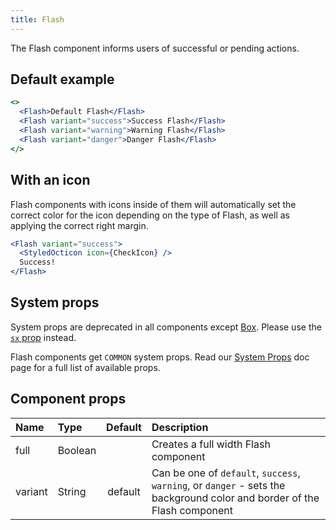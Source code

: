 ```yaml
---
title: Flash
---
```


The Flash component informs users of successful or pending actions.

## Default example

```jsx live
<>
  <Flash>Default Flash</Flash>
  <Flash variant="success">Success Flash</Flash>
  <Flash variant="warning">Warning Flash</Flash>
  <Flash variant="danger">Danger Flash</Flash>
</>
```

## With an icon

Flash components with icons inside of them will automatically set the correct color for the icon depending on the type of Flash, as well as applying the correct right margin.

```jsx live
<Flash variant="success">
  <StyledOcticon icon={CheckIcon} />
  Success!
</Flash>
```

## System props

<Note variant="warning">

System props are deprecated in all components except [Box](/Box). Please use the [`sx` prop](/overriding-styles) instead.

</Note>

Flash components get `COMMON` system props. Read our [System Props](/system-props) doc page for a full list of available props.

## Component props

| Name    | Type    | Default | Description                                                                                                              |
| :------ | :------ | :-----: | :----------------------------------------------------------------------------------------------------------------------- |
| full    | Boolean |         | Creates a full width Flash component                                                                                     |
| variant | String  | default | Can be one of `default`, `success`, `warning`, or `danger` - sets the background color and border of the Flash component |
